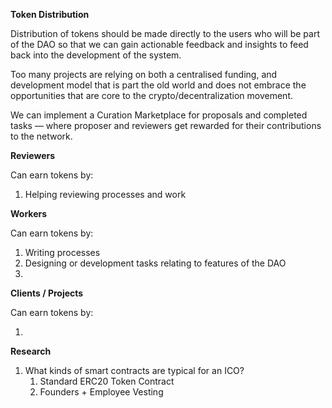 **Token Distribution**

Distribution of tokens should be made directly to the users who will be part of the DAO so that we can gain actionable feedback and insights to feed back into the development of the system.   

Too many projects are relying on both a centralised funding, and development model that is part the old world and does not embrace the opportunities that are core to the crypto/decentralization movement.

We can implement a Curation Marketplace for proposals and completed tasks — where proposer and reviewers get rewarded for their contributions to the network.

**Reviewers**

Can earn tokens by:

1. Helping reviewing processes and work

**Workers**

Can earn tokens by:

1. Writing processes
2. Designing or development tasks relating to features of the DAO
3. ​

**Clients / Projects**

Can earn tokens by:

1. ​

**Research**

1. What kinds of smart contracts are typical for an ICO?
   1. Standard ERC20 Token Contract
   2. Founders + Employee Vesting
